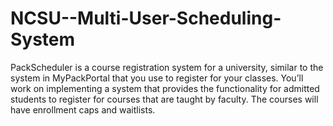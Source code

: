 # NCSU--Multi-User-Scheduling-System
PackScheduler is a course registration system for a university, similar to the system in MyPackPortal that you use to register for your classes. You’ll work on implementing a system that provides the functionality for admitted students to register for courses that are taught by faculty. The courses will have enrollment caps and waitlists.

